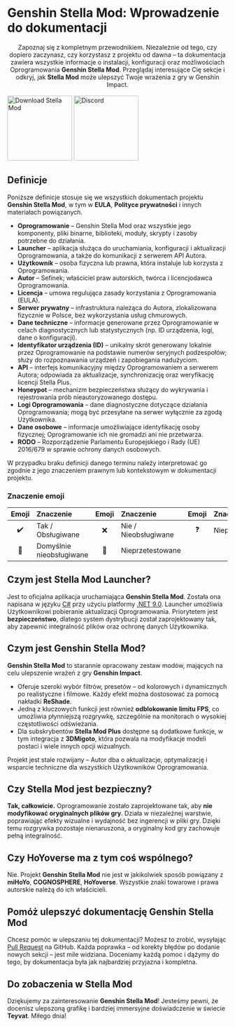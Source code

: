 [//]: # (Title: Genshin Stella Mod: Instalacja, funkcje i kompletny przewodnik)
[//]: # (Description: Dowiedz się, jak zainstalować i korzystać z Genshin Stella Mod, aby ulepszyć swoje doświadczenie w Genshin Impact. Poznaj funkcje takie jak ReShade, odblokowanie FPS oraz 3DMigoto – wszystko z zachowaniem pełnego bezpieczeństwa gry.)
[//]: # (Tags: Genshin Stella Mod, Instalacja Stella Mod, Mody Genshin Impact, ReShade Genshin Impact, Odblokowanie FPS, 3DMigoto, Stella Mod bezpieczeństwo, Funkcje Stella Mod, Dokumentacja użytkownika, Stella Mod Plus)
[//]: # (Canonical: /genshin-stella-mod/docs?page=introduction)
[//]: # (Contributors: Sefinek)

# Genshin Stella Mod: Wprowadzenie do dokumentacji
<div align="center">
    Zapoznaj się z kompletnym przewodnikiem.
    Niezależnie od tego, czy dopiero zaczynasz, czy korzystasz z projektu od dawna – ta dokumentacja zawiera wszystkie informacje o instalacji, konfiguracji oraz możliwościach Oprogramowania <b>Genshin Stella Mod</b>.
    Przeglądaj interesujące Cię sekcje i odkryj, jak <b>Stella Mod</b> może ulepszyć Twoje wrażenia z gry w Genshin Impact.
</div>
<br>

<div class="mafumafu-container">
    <div class="bottom-image">
        <a href="https://sefinek.net/genshin-stella-mod?download=true&referrer=introduction"><img src="https://sefinek.net/images/stella/mafumafu/download.png" alt="Download Stella Mod" height="148"></a>
        <a href="https://discord.com/invite/k2wfGRq4dT" target="_blank"><img src="https://sefinek.net/images/stella/mafumafu/discord.png" alt="Discord" height="148"></a>
    </div>
</div>

## Definicje <!-- {#definitions} -->
Poniższe definicje stosuje się we wszystkich dokumentach projektu **Genshin Stella Mod**, w tym w **EULA**, **Polityce prywatności** i innych materiałach powiązanych.

- **Oprogramowanie** – Genshin Stella Mod oraz wszystkie jego komponenty, pliki binarne, biblioteki, moduły, skrypty i zasoby potrzebne do działania.
- **Launcher** – aplikacja służąca do uruchamiania, konfiguracji i aktualizacji Oprogramowania, a także do komunikacji z serwerem API Autora.
- **Użytkownik** – osoba fizyczna lub prawna, która instaluje lub korzysta z Oprogramowania.
- **Autor** – Sefinek; właściciel praw autorskich, twórca i licencjodawca Oprogramowania.
- **Licencja** – umowa regulująca zasady korzystania z Oprogramowania (EULA).
- **Serwer prywatny** – infrastruktura należąca do Autora, zlokalizowana fizycznie w Polsce, bez wykorzystania usług chmurowych.
- **Dane techniczne** – informacje generowane przez Oprogramowanie w celach diagnostycznych lub statystycznych (np. ID urządzenia, logi, dane o konfiguracji).
- **Identyfikator urządzenia (ID)** – unikalny skrót generowany lokalnie przez Oprogramowanie na podstawie numerów seryjnych podzespołów; służy do rozpoznawania urządzeń i zapobiegania nadużyciom.
- **API** – interfejs komunikacyjny między Oprogramowaniem a serwerem Autora; odpowiada za aktualizacje, synchronizację oraz weryfikację licencji Stella Plus.
- **Honeypot** – mechanizm bezpieczeństwa służący do wykrywania i rejestrowania prób nieautoryzowanego dostępu.
- **Logi Oprogramowania** – dane diagnostyczne dotyczące działania Oprogramowania; mogą być przesyłane na serwer wyłącznie za zgodą Użytkownika.
- **Dane osobowe** – informacje umożliwiające identyfikację osoby fizycznej; Oprogramowanie ich nie gromadzi ani nie przetwarza.
- **RODO** – Rozporządzenie Parlamentu Europejskiego i Rady (UE) 2016/679 w sprawie ochrony danych osobowych.

W przypadku braku definicji danego terminu należy interpretować go zgodnie z jego znaczeniem prawnym lub kontekstowym w dokumentacji projektu.


### Znaczenie emoji <!-- {#emoji-legend} -->
| Emoji                         | <div align="left">Znaczenie</div> | Emoji                        | <div align="left">Znaczenie</div> | Emoji                       | <div align="left">Znaczenie</div> |
|-------------------------------|-----------------------------------|:-----------------------------|:----------------------------------|:----------------------------|:----------------------------------|
| <div align="center">✔️</div>  | Tak / Obsługiwane                 | <div align="center">❌️</div> | Nie / Nieobsługiwane              | <div align="center">❓</div> | Niepewne                          |
| <div align="center">🎯️</div> | Domyślnie nieobsługiwane          | <div align="center">🤔</div> | Nieprzetestowane                  |                             |                                   |



## Czym jest Stella Mod Launcher? <!-- {#what-is-sml} -->
Jest to oficjalna aplikacja uruchamiająca **Genshin Stella Mod**.
Została ona napisana w języku [C#](https://learn.microsoft.com/dotnet/csharp) przy użyciu platformy [.NET 9.0](https://dotnet.microsoft.com/en-us/download/dotnet/9.0).
Launcher umożliwia Użytkownikowi pobieranie aktualizacji Oprogramowania.
Priorytetem jest **bezpieczeństwo**, dlatego system dystrybucji został zaprojektowany tak, aby zapewnić integralność plików oraz ochronę danych Użytkownika.


## Czym jest Genshin Stella Mod? <!-- {#what-is-gsm} -->
**Genshin Stella Mod** to starannie opracowany zestaw modów, mających na celu ulepszenie wrażeń z gry **Genshin Impact**.
- Oferuje szeroki wybór filtrów, presetów – od kolorowych i dynamicznych po realistyczne i filmowe. Każdy efekt można dostosować za pomocą nakładki **ReShade**.
- Jedną z kluczowych funkcji jest również **odblokowanie limitu FPS**, co umożliwia płynniejszą rozgrywkę, szczególnie na monitorach o wysokiej częstotliwości odświeżania.
- Dla subskrybentów **Stella Mod Plus** dostępne są dodatkowe funkcje, w tym integracja z **3DMigoto**, która pozwala na modyfikacje modeli postaci i wiele innych opcji wizualnych.

Projekt jest stale rozwijany – Autor dba o aktualizacje, optymalizację i wsparcie techniczne dla wszystkich Użytkowników Oprogramowania.


## Czy Stella Mod jest bezpieczny? <!-- {#is-it-safe} -->
**Tak, całkowicie.**
Oprogramowanie zostało zaprojektowane tak, aby **nie modyfikować oryginalnych plików gry**. Działa w niezależnej warstwie, poprawiając efekty wizualne i wydajność bez ingerencji w pliki gry.
Dzięki temu rozgrywka pozostaje nienaruszona, a oryginalny kod gry zachowuje pełną integralność.


## Czy HoYoverse ma z tym coś wspólnego? <!-- {#hoyoverse-affiliation} -->
Nie. Projekt **Genshin Stella Mod** nie jest w jakikolwiek sposób powiązany z **miHoYo**, **COGNOSPHERE**, **HoYoverse**.
Wszystkie znaki towarowe i prawa autorskie należą do ich właścicieli.


## Pomóż ulepszyć dokumentację Genshin Stella Mod <!-- {#contributing} -->
Chcesz pomóc w ulepszaniu tej dokumentacji? Możesz to zrobić, wysyłając [Pull Request](https://github.com/sefinek/Stella-Mod-Documentation/pulls) na GitHub.
Każda poprawka – od korekty błędów po dodanie nowych sekcji – jest mile widziana. Doceniamy każdą pomoc i dążymy do tego, by dokumentacja była jak najbardziej przyjazna i kompletna.


## Do zobaczenia w Stella Mod <!-- {#closing-note} -->
Dziękujemy za zainteresowanie **Genshin Stella Mod**! Jesteśmy pewni, że docenisz ulepszoną grafikę i bardziej immersyjne doświadczenie w świecie **Teyvat**. Miłego dnia!
